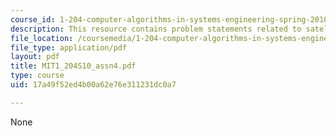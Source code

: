 ```yaml
---
course_id: 1-204-computer-algorithms-in-systems-engineering-spring-2010
description: This resource contains problem statements related to satellite data sets.
file_location: /coursemedia/1-204-computer-algorithms-in-systems-engineering-spring-2010/17a49f52ed4b00a62e76e311231dc0a7_MIT1_204S10_assn4.pdf
file_type: application/pdf
layout: pdf
title: MIT1_204S10_assn4.pdf
type: course
uid: 17a49f52ed4b00a62e76e311231dc0a7

---
```

None